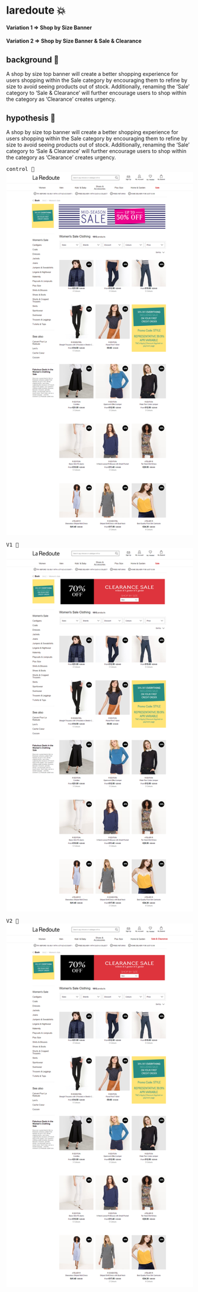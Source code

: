 # laredoute :boom:

#### Variation 1 => Shop by Size Banner
#### Variation 2 => Shop by Size Banner & Sale & Clearance

## background :crystal_ball:
A shop by size top banner will create a better shopping experience for users shopping within the Sale category by encouraging them to refine by size to avoid seeing products out of stock. Additionally, renaming the ‘Sale’ category to ‘Sale & Clearance’ will further encourage users to shop within the category as ‘Clearance’ creates urgency. 

## hypothesis  :construction:
A shop by size top banner will create a better shopping experience for users shopping within the Sale category by encouraging them to refine by size to avoid seeing products out of stock. Additionally, renaming the ‘Sale’ category to ‘Sale & Clearance’ will further encourage users to shop within the category as ‘Clearance’ creates urgency. 

<kbd>control :notebook:</kbd>
![](src/Control.png)


<kbd>V1 :notebook:</kbd>
![](src/V1.png)


<kbd>V2 :notebook:</kbd>
![](src/V2.png)
